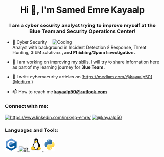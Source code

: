 <h1 align="center">Hi 👋, I'm Samed Emre Kayaalp</h1>
<h3 align="center">I am a cyber security analyst trying to improve myself at the Blue Team and Security Operations Center!</h3>

<img align="right" alt="Coding" width="350" src="https://binary.ninja/blog/images/debugger.gif">



- 🔭 Cyber Security Analyst with background in Incident Detection & Response, Threat Hunting, SIEM solutions **, and Phishing/Spam Investigation.**

- 🌱 I am working on improving my skills. I will try to share information here as part of my learning journey for **Blue Team.**

- 📝 I write cybersecurity articles on [https://medium.com/@kayaalp50](Medium.)

- 📫 How to reach me **kayaalp50@outlook.com**


<h3 align="left">Connect with me:</h3>
<p align="left">
<a href="https://linkedin.com/in/https://www.linkedin.com/in/kylp-emre/" target="blank"><img align="center" src="https://raw.githubusercontent.com/rahuldkjain/github-profile-readme-generator/master/src/images/icons/Social/linked-in-alt.svg" alt="https://www.linkedin.com/in/kylp-emre/" height="30" width="40" /></a>
<a href="https://medium.com/@kayaalp50" target="blank"><img align="center" src="https://raw.githubusercontent.com/rahuldkjain/github-profile-readme-generator/master/src/images/icons/Social/medium.svg" alt="@kayaalp50" height="30" width="40" /></a>
</p>

<h3 align="left">Languages and Tools:</h3>
<p align="left"> <a href="https://www.cprogramming.com/" target="_blank" rel="noreferrer"> <img src="https://raw.githubusercontent.com/devicons/devicon/master/icons/c/c-original.svg" alt="c" width="40" height="40"/> </a> <a href="https://git-scm.com/" target="_blank" rel="noreferrer"> <img src="https://www.vectorlogo.zone/logos/git-scm/git-scm-icon.svg" alt="git" width="40" height="40"/> </a> <a href="https://www.linux.org/" target="_blank" rel="noreferrer"> <img src="https://raw.githubusercontent.com/devicons/devicon/master/icons/linux/linux-original.svg" alt="linux" width="40" height="40"/> </a> <a href="https://www.python.org" target="_blank" rel="noreferrer"> <img src="https://raw.githubusercontent.com/devicons/devicon/master/icons/python/python-original.svg" alt="python" width="40" height="40"/> </a> </p>

